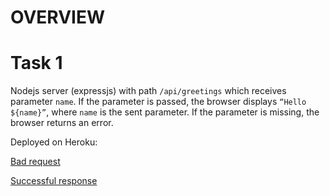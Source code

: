 # OVERVIEW 

# Task 1

Nodejs server (expressjs) with path `/api/greetings` which receives parameter `name`. If the parameter is passed, the browser displays `“Hello ${name}”`, where `name` is the sent parameter. If the parameter is missing, the browser returns an error.

Deployed on Heroku:

[Bad request](https://stormy-shore-65121.herokuapp.com/api/greetings)

[Successful response](https://stormy-shore-65121.herokuapp.com/api/greetings/?name=Reviewer)
